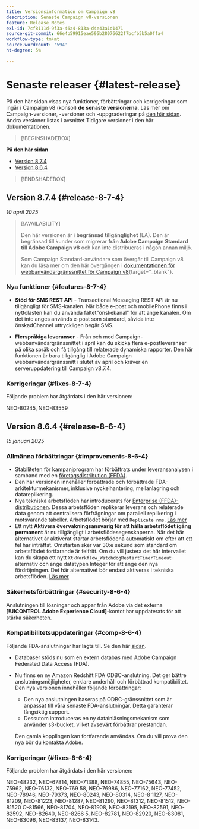 ```yaml
---
title: Versionsinformation om Campaign v8
description: Senaste Campaign v8-versionen
feature: Release Notes
exl-id: 7cf8111d-9f3a-46a4-813a-d4e43a1d1471
source-git-commit: 66e4b59915eae595b28076622f7bcfb5b5a0ffa4
workflow-type: tm+mt
source-wordcount: '594'
ht-degree: 5%

---
```


# Senaste releaser {#latest-release}

På den här sidan visas nya funktioner, förbättringar och korrigeringar som ingår i Campaign v8 (konsol) **de senaste versionerna**. Läs mer om Campaign-versioner, -versioner och -uppgraderingar på [den här sidan](upgrades.md). Andra versioner listas i avsnittet Tidigare versioner i den här dokumentationen.

>[!BEGINSHADEBOX]

**På den här sidan**

* [Version 8.7.4](#release-8-7-4)
* [Version 8.6.4](#release-8-6-4)

>[!ENDSHADEBOX]

## Version 8.7.4 {#release-8-7-4}

_10 april 2025_

>[!AVAILABILITY]
>
>Den här versionen är i **begränsad tillgänglighet** (LA). Den är begränsad till kunder som migrerar **från Adobe Campaign Standard till Adobe Campaign v8** och kan inte distribueras i någon annan miljö.
>
>Som Campaign Standard-användare som övergår till Campaign v8 kan du läsa mer om den här övergången i [dokumentationen för webbanvändargränssnittet för Campaign v8](https://experienceleague.adobe.com/en/docs/campaign-web/v8/start/acs-migration){target="_blank"}.

### Nya funktioner {#features-8-7-4}

* **Stöd för SMS REST API** - Transactional Messaging REST API är nu tillgängligt för SMS-kanalen. När både e-post och mobilePhone finns i nyttolasten kan du använda fältet&quot;önskekanal&quot; för att ange kanalen. Om det inte anges används e-post som standard, såvida inte önskadChannel uttryckligen begär SMS.

* **Flerspråkiga leveranser** - Från och med Campaign-webbanvändargränssnittet i april kan du skicka flera e-postleveranser på olika språk och få tillgång till relaterade dynamiska rapporter. Den här funktionen är bara tillgänglig i Adobe Campaign webbanvändargränssnitt i slutet av april och kräver en serveruppdatering till Campaign v8.7.4.

### Korrigeringar {#fixes-8-7-4}

Följande problem har åtgärdats i den här versionen:

NEO-80245, NEO-83559

## Version 8.6.4 {#release-8-6-4}

_15 januari 2025_

### Allmänna förbättringar {#improvements-8-6-4}

* Stabiliteten för kampanjprogram har förbättrats under leveransanalysen i samband med en [företagsdistribution (FFDA)](../../v8/architecture/enterprise-deployment.md).
* Den här versionen innehåller förbättrade och förbättrade FDA-arkitekturmekanismer, inklusive nyckelhantering, mellanlagring och datareplikering.
* Nya tekniska arbetsflöden har introducerats för [Enterprise (FFDA)-distributionen](../../v8/architecture/enterprise-deployment.md). Dessa arbetsflöden replikerar leverans och relaterade data genom att centralisera förfrågningar om parallell replikering i motsvarande tabeller. Arbetsflödet börjar med `Replicate nms`. [Läs mer](../architecture/replication.md)
* Ett nytt **Aktivera övervakningsansvarig för att hålla arbetsflödet igång permanent** är nu tillgängligt i arbetsflödesegenskaperna. När det här alternativet är aktiverat startar arbetsflödena automatiskt om efter att ett fel har inträffat. Omstarten sker var 30:e sekund som standard om arbetsflödet fortfarande är felfritt. Om du vill justera det här intervallet kan du skapa ett nytt `XtkWorkflow_WatchdogRestartTimerTimeout`-alternativ och ange datatypen Integer för att ange den nya fördröjningen. Det här alternativet bör endast aktiveras i tekniska arbetsflöden. [Läs mer](../../automation/workflow/workflow-properties.md#execution)

### Säkerhetsförbättringar {#security-8-6-4}

Anslutningen till lösningar och appar från Adobe via det externa **[!UICONTROL Adobe Experience Cloud]**-kontot har uppdaterats för att stärka säkerheten.

<!--
### Connection to Campaign {#ims-8-6-4}

**(Limited availability)** For a restricted list of customers, Campaign v8.6.4 can allow native authentication mode instead of Adobe Identity Management System (IMS). Note that if you are using Campaign native authentication, you cannot access to [Campaign Web User Interface](../start/campaign-ui.md#campaign-web-user-interface).-->

### Kompatibilitetsuppdateringar {#comp-8-6-4}

Följande FDA-anslutningar har lagts till. Se den här [sidan](compatibility-matrix.md#FederatedDataAccessFDA).

* Databaser stöds nu som en extern databas med Adobe Campaign Federated Data Access (FDA).

* Nu finns en ny Amazon Redshift FDA ODBC-anslutning. Det ger bättre anslutningsmöjligheter, enklare underhåll och förbättrad kompatibilitet. Den nya versionen innehåller följande förbättringar:

   * Den nya anslutningen baseras på ODBC-gränssnittet som är anpassat till våra senaste FDA-anslutningar. Detta garanterar långsiktig support.
   * Dessutom introduceras en ny datainläsningsmekanism som använder s3-bucket, vilket avsevärt förbättrar prestandan.

  Den gamla kopplingen kan fortfarande användas. Om du vill prova den nya bör du kontakta Adobe.

### Korrigeringar {#fixes-8-6-4}

Följande problem har åtgärdats i den här versionen:

NEO-48232, NEO-67814, NEO-71388, NEO-74855, NEO-75643, NEO-75962, NEO-76132, NEO-769 58, NEO-76986, NEO-77162, NEO-77452, NEO-78946, NEO-79373, NEO-80243, NEO-80314, NEO-8 1127, NEO-81209, NEO-81223, NEO-81287, NEO-81290, NEO-81312, NEO-81512, NEO-81520 O-81566, NEO-81704, NEO-81908, NEO-82195, NEO-82591, NEO-82592, NEO-82640, NEO-8266 5, NEO-82781, NEO-82920, NEO-83081, NEO-83096, NEO-83137, NEO-83143.

